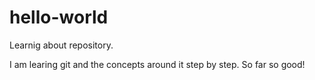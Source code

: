 # hello-world
Learnig about repository.

I am learing git and the concepts around it step by step. So far so good!
